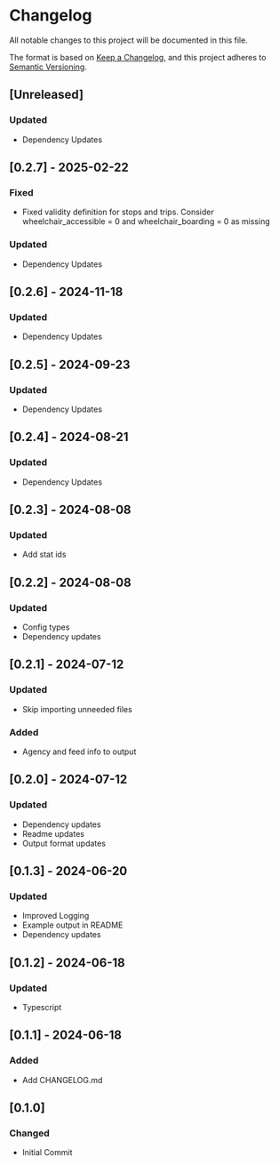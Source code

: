 # Changelog

All notable changes to this project will be documented in this file.

The format is based on [Keep a Changelog](https://keepachangelog.com/en/1.1.0/),
and this project adheres to [Semantic Versioning](https://semver.org/spec/v2.0.0.html).

## [Unreleased]

### Updated
- Dependency Updates

## [0.2.7] - 2025-02-22

### Fixed
- Fixed validity definition for stops and trips. Consider wheelchair_accessible = 0 and wheelchair_boarding = 0 as missing

### Updated
- Dependency Updates

## [0.2.6] - 2024-11-18

### Updated
- Dependency Updates

## [0.2.5] - 2024-09-23

### Updated
- Dependency Updates

## [0.2.4] - 2024-08-21

### Updated
- Dependency Updates

## [0.2.3] - 2024-08-08

### Updated
- Add stat ids

## [0.2.2] - 2024-08-08

### Updated
- Config types
- Dependency updates

## [0.2.1] - 2024-07-12

### Updated
- Skip importing unneeded files

### Added
- Agency and feed info to output

## [0.2.0] - 2024-07-12

### Updated
- Dependency updates
- Readme updates
- Output format updates

## [0.1.3] - 2024-06-20

### Updated
- Improved Logging
- Example output in README
- Dependency updates

## [0.1.2] - 2024-06-18

### Updated
- Typescript

## [0.1.1] - 2024-06-18

### Added
- Add CHANGELOG.md

## [0.1.0]

### Changed

- Initial Commit
